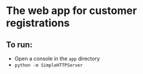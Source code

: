# The web app for customer registrations

## To run:
- Open a console in the `app` directory
- `python -m SimpleHTTPServer`